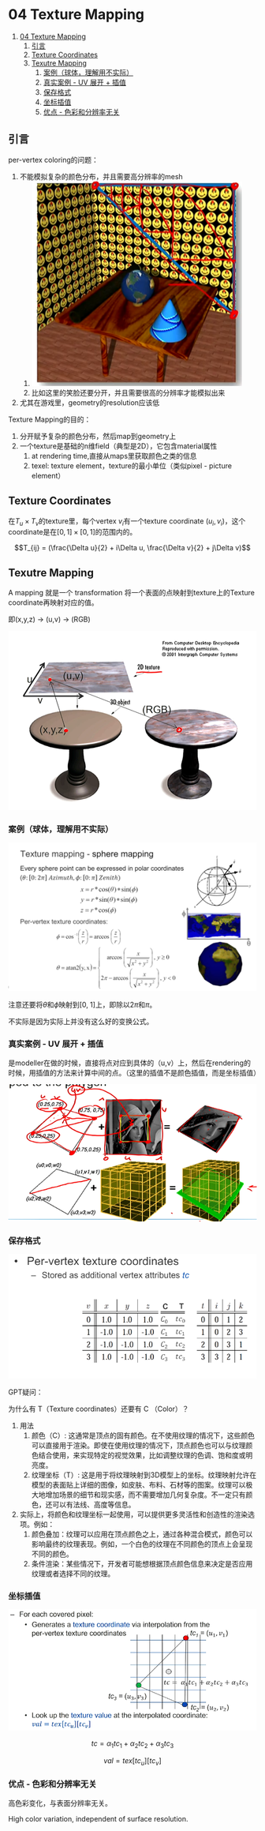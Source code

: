 # 04 Texture Mapping
1. [04 Texture Mapping](#04-texture-mapping)
   1. [引言](#引言)
   2. [Texture Coordinates](#texture-coordinates)
   3. [Texutre Mapping](#texutre-mapping)
      1. [案例（球体，理解用不实际）](#案例球体理解用不实际)
      2. [真实案例 - UV 展开 + 插值](#真实案例---uv-展开--插值)
      3. [保存格式](#保存格式)
      4. [坐标插值](#坐标插值)
      5. [优点 - 色彩和分辨率无关](#优点---色彩和分辨率无关)


## 引言

per-vertex coloring的问题：
1. 不能模拟复杂的颜色分布，并且需要高分辨率的mesh
   1. ![alt text](_attachments/04TextureMapping/image.png)
   2. 比如这里的笑脸还要分开，并且需要很高的分辨率才能模拟出来
2. 尤其在游戏里，geometry的resolution应该低

Texture Mapping的目的：
1. 分开赋予复杂的颜色分布，然后map到geometry上
2. 一个texture是基础的n维field（典型是2D），它包含material属性
   1. at rendering time,直接从maps里获取颜色之类的信息
   2. texel: texture element，texture的最小单位（类似pixel - picture element）

## Texture Coordinates

在$T_u\times T_v$的texture里，每个vertex $v_i$有一个texture coordinate $(u_i, v_i)$，这个coordinate是在$[0, 1]\times[0, 1]$的范围内的。

$$T_{ij} = (\frac{\Delta u}{2} + i\Delta u, \frac{\Delta v}{2} + j\Delta v)$$

## Texutre Mapping

A mapping 就是一个 transformation 将一个表面的点映射到texture上的Texture coordinate再映射对应的值。

即(x,y,z) -> (u,v) -> (RGB)

![alt text](_attachments/04TextureMapping/image-1.png)

### 案例（球体，理解用不实际）
![alt text](_attachments/04TextureMapping/image-2.png)

注意还要将$\theta$和$\phi$映射到[0, 1]上，即除以$2\pi$和$\pi$。

不实际是因为实际上并没有这么好的变换公式。

### 真实案例 - UV 展开 + 插值

是modeller在做的时候，直接将点对应到具体的（u,v）上，然后在rendering的时候，用插值的方法来计算中间的点。（这里的插值不是颜色插值，而是坐标插值）

![alt text](_attachments/04TextureMapping/image-3.png)

### 保存格式

![alt text](_attachments/04TextureMapping/image-4.png)

GPT疑问：

为什么有 T（Texture coordinates）还要有 C （Color）？
1. 用法
   1. 颜色（C）: 这通常是顶点的固有颜色。在不使用纹理的情况下，这些颜色可以直接用于渲染。即使在使用纹理的情况下，顶点颜色也可以与纹理颜色结合使用，来实现特定的视觉效果，比如调整纹理的色调、饱和度或明亮度。
   2. 纹理坐标（T）: 这是用于将纹理映射到3D模型上的坐标。纹理映射允许在模型的表面贴上详细的图像，如皮肤、布料、石材等的图案。纹理可以极大地增加场景的细节和现实感，而不需要增加几何复杂度。不一定只有颜色，还可以有法线、高度等信息。
2. 实际上，将颜色和纹理坐标一起使用，可以提供更多灵活性和创造性的渲染选项。例如：
   1. 颜色叠加：纹理可以应用在顶点颜色之上，通过各种混合模式，颜色可以影响最终的纹理表现。例如，一个白色的纹理在不同颜色的顶点上会呈现不同的颜色。
   2. 条件渲染：某些情况下，开发者可能想根据顶点颜色信息来决定是否应用纹理或者选择不同的纹理。

### 坐标插值

![alt text](_attachments/04TextureMapping/image-5.png)

$$tc = \alpha_1 tc_1 + \alpha_2 tc_2 + \alpha_3 tc_3$$

$$val=tex[tc_u][tc_v]$$

### 优点 - 色彩和分辨率无关

高色彩变化，与表面分辨率无关。

High color variation, independent of surface resolution.

